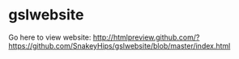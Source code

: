 # gslwebsite

Go here to view website: http://htmlpreview.github.com/?https://github.com/SnakeyHips/gslwebsite/blob/master/index.html
